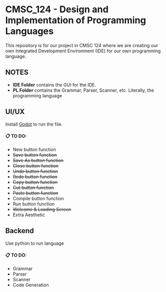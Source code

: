 # CMSC_124 - Design and Implementation of Programming Languages
This repository is for our project in CMSC 124 where we are creating our own Integrated Development Environment (IDE) for our own programming language.

## NOTES
- **IDE Folder** contains the GUI for the IDE.
- **PL Folder** contains the Grammar, Parser, Scanner, etc. Literally, the programming language

## UI/UX
Install [Godot](https://godotengine.org/download/windows/) to run the file.

#### 📋 TO DO:
- New button function
- ~~Save button function~~
- ~~Save As button function~~
- ~~Close button function~~
- ~~Undo button function~~
- ~~Redo button function~~
- ~~Copy button function~~
- ~~Cut  button function~~
- ~~Paste button function~~
- Compile button function
- Run button function
- ~~Welcome & Loading Screen~~
- Extra Aesthetic

## Backend
Use python to run language

#### 📋 TO DO:
- Grammar
- Parser
- Scanner
- Code Generation




